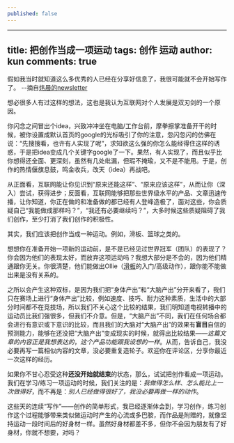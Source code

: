 ```yaml
---
published: false
---
```

---
title: 把创作当成一项运动
tags: 创作 运动
author: kun
comments: true
---

> 
假如我当时就知道这么多优秀的人已经在分享好信息了，我很可能就不会开始写作了。
--摘自[炜晨的newsletter](https://weichen.zhubai.love/posts/2110298270776897536)
>

想必很多人有过这样的想法，这也是我认为互联网对个人发展是双刃剑的一个原因。

你闪念之间冒出个idea，兴致冲冲坐在电脑/工作台前，摩拳擦掌准备开干的时候，被你设置成默认首页的google的光标吸引了你的注意，忽闪忽闪的仿佛在说：“先搜搜看，也许有人实现了呢”，求知欲这么强的你怎么能经得住这样的诱惑，于是把idea变成几个关键字google了一下。果然，有人实现了，而且似乎比你想得还全面、更深刻，虽然有几处纰漏，但瑕不掩瑜，又不是不能用。于是，创作的热情偃旗息鼓，鸣金收兵，改天（idea）再战吧。

从正面看，互联网能让你见识到“原来还能这样”、“原来应该这样”，从而让你（深入）尝试，获得进步；反面看，互联网能够把那些世界级水平的产品、文章迅速传播，让你知道，你正在做的和准备做的都已经有人登峰造极了，面对这些，你会质疑自己“我能做成那样吗？”，“我还有必要继续吗？”，大多时候这些质疑阻碍了我们创作，至少打消了我们创作的积极性。

其实，我们应该把创作当成一种运动。例如，滑板、篮球之类的。

想想你在准备开始一项新的运动前，是不是已经见过世界冠军（团队）的表现了？你会因为他们的表现太好，而放弃这项运动吗？我想大部分是不会的，因为他们精通跟你无关。你很清楚，他们能做出Ollie（[滑板](https://37weekly.com/2022/02/10/sakteboarding-or-talk-with-stranger.html)的入门/高级动作），跟你能不能做出来是没有关系的。

之所以会产生这种双标，是因为我们把“身体产出”和“大脑产出”分开来看了，我们只在赛场上进行“身体产出”比较，例如速度、技巧、耐力这种素质，生活中的大部分时间都不在竞技场，所以我们不关心这个比较的结果，我们明知道电视转播中的运动员比我们强很多，但我们不介意。但是，“大脑产出”不同，我们在任何场合都会进行有意识或下意识的比较，而且我们的大脑对“大脑产出”的效果有**盲目**自信的预测能力，能够在还没把“大脑产出”变成现实的时候，就得出比较结果——_这篇文章的内容正是我想表达的_，_这个产品功能跟我设想的一样_。从而，告诉自己，我没必要再写一篇相似内容的文章，没必要重复造轮子。欢迎你在评论区，分享你最近一次这样的经历。

如果你不甘心忍受这种**还没开始就结束**的状态，那么，试试把创作看成一项运动。我们在学习/练习一项运动的时候，我们关注的是：_我做得怎么样_、_怎么能比上一次做得好_，而不再是：_别人已经做得很好了，我没必要再做一样的动作_。

这些天的连续“写作”——创作的简单形式，我已经逐渐体会到，学习创作，练习创作这个过程能够带来类似做运动时产生的心流或多巴胺，而作品是附赠的，就像坚持运动一段时间后的好身材一样。虽然好身材都差不多，但你不会因为朋友有了好身材，你就不想要，对吗？




